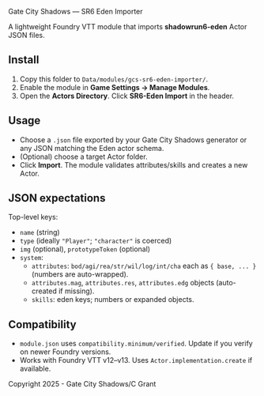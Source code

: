 Gate City Shadows — SR6 Eden Importer

A lightweight Foundry VTT module that imports **shadowrun6-eden** Actor JSON files.

## Install
1. Copy this folder to `Data/modules/gcs-sr6-eden-importer/`.
2. Enable the module in **Game Settings → Manage Modules**.
3. Open the **Actors Directory**. Click **SR6-Eden Import** in the header.

## Usage
- Choose a `.json` file exported by your Gate City Shadows generator or any JSON matching the Eden actor schema.
- (Optional) choose a target Actor folder.
- Click **Import**. The module validates attributes/skills and creates a new Actor.

## JSON expectations
Top-level keys:
- `name` (string)
- `type` (ideally `"Player"`; `"character"` is coerced)
- `img` (optional), `prototypeToken` (optional)
- `system`:
  - `attributes`: `bod/agi/rea/str/wil/log/int/cha` each as `{ base, ... }` (numbers are auto-wrapped).
  - `attributes.mag`, `attributes.res`, `attributes.edg` objects (auto-created if missing).
  - `skills`: eden keys; numbers or expanded objects.

## Compatibility
- `module.json` uses `compatibility.minimum/verified`. Update if you verify on newer Foundry versions.
- Works with Foundry VTT v12–v13. Uses `Actor.implementation.create` if available.  

Copyright 2025 - Gate City Shadows/C Grant
